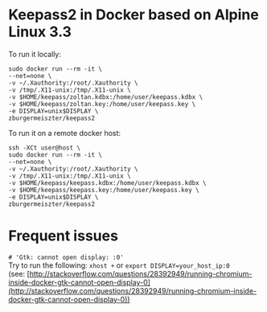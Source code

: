 # Keepass2 in Docker based on Alpine Linux 3.3 #

To run it locally:  
```
sudo docker run --rm -it \  
--net=none \
-v ~/.Xauthority:/root/.Xauthority \
-v /tmp/.X11-unix:/tmp/.X11-unix \
-v $HOME/keepass/zoltan.kdbx:/home/user/keepass.kdbx \
-v $HOME/keepass/zoltan.key:/home/user/keepass.key \
-e DISPLAY=unix$DISPLAY \
zburgermeiszter/keepass2
```

To run it on a remote docker host:  
```
ssh -XCt user@host \
sudo docker run --rm -it \
--net=none \
-v ~/.Xauthority:/root/.Xauthority \
-v /tmp/.X11-unix:/tmp/.X11-unix \
-v $HOME/keepass/keepass.kdbx:/home/user/keepass.kdbx \
-v $HOME/keepass/keepass.key:/home/user/keepass.key \
-e DISPLAY=unix$DISPLAY \
zburgermeiszter/keepass2
```

# Frequent issues #	
`# 'Gtk: cannot open display: :0'`  
Try to run the following: `xhost +` or `export DISPLAY=your_host_ip:0`  
(see: [http://stackoverflow.com/questions/28392949/running-chromium-inside-docker-gtk-cannot-open-display-0](http://stackoverflow.com/questions/28392949/running-chromium-inside-docker-gtk-cannot-open-display-0))

